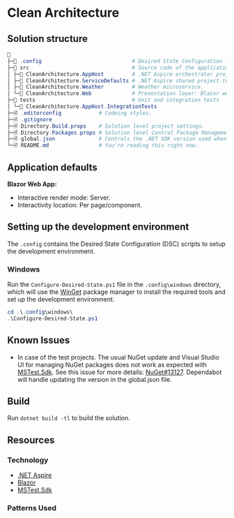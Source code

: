 # Clean Architecture

## Solution structure
```powershell
📁
├─📁 .config                             # Desired State Configuration (DSC) scripts to setup the development environment.
├─📁 src                                 # Source code of the application
│ ├─📁 CleanArchitecture.AppHost         # .NET Aspire orchestrator project designed to connect and configure the different projects and services of your app.
│ ├─📁 CleanArchitecture.ServiceDefaults # .NET Aspire shared project to manage configurations that are reused across the projects in your solution related to resilience, service discovery, and telemetry.
│ ├─📁 CleanArchitecture.Weather         # Weather microservice.
│ └─📁 CleanArchitecture.Web             # Presentation layer: Blazor web app.
├─📁 tests                               # Unit and integration tests
│ └─📁 CleanArchitecture.AppHost.IntegrationTests
├─🗎 .editorconfig            # Codeing styles.
├─🗎 .gitignore
├─🗎 Directory.Build.props    # Solution level project settings.
├─🗎 Directory.Packages.props # Solution level Central Package Management.
├─🗎 global.json              # Controls the .NET SDK version used when building the solution.
└─🗎 README.md                # You're reading this right now.
```

## Application defaults

**Blazor Web App:**
- Interactive render mode: Server.
- Interactivity location: Per page/component.

## Setting up the development environment
The `.config` contains the Desired State Configuration (DSC) scripts to setup the development environment.

### Windows
Run the `Configure-Desired-State.ps1` file in the `.config\windows` directory, which will use the [WinGet](https://learn.microsoft.com/windows/package-manager/winget/) package manager to install the required tools and set up the development environment.

```powershell
cd .\.config\windows\
.\Configure-Desired-State.ps1
```

## Known Issues
- In case of the test projects. The usual NuGet update and Visual Studio UI for managing NuGet packages does not work as expected with [MSTest.Sdk](https://learn.microsoft.com/en-us/dotnet/core/testing/unit-testing-mstest-sdk). See this issue for more details: [NuGet#13127](https://github.com/NuGet/Home/issues/13127). Dependabot will handle updating the version in the global.json file.

## Build
Run `dotnet build -tl` to build the solution.

## Resources

### Technology
- [.NET Aspire](https://learn.microsoft.com/en-us/dotnet/aspire/get-started/aspire-overview)
- [Blazor](https://learn.microsoft.com/en-us/aspnet/core/blazor/?view=aspnetcore-9.0&WT.mc_id=dotnet-35129-website)
- [MSTest.Sdk](https://learn.microsoft.com/en-us/dotnet/core/testing/unit-testing-mstest-sdk)

### Patterns Used